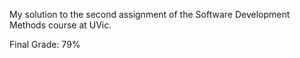 My solution to the second assignment of the Software Development Methods course at UVic.

Final Grade: 79%
